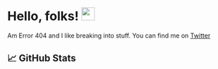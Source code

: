 # Hello, folks! <img src="https://raw.githubusercontent.com/MartinHeinz/MartinHeinz/master/wave.gif" width="30px">

Am Error 404 and I like breaking into stuff. You can find me on [Twitter](https://twitter.com/Muinde_Kevoh)

<!-- Apart from coding, I also maintain a blog - you can find my articles on my website at [My web](https://) as well as on [Medium](https://medium.com/@) and [DEV.to](https://dev.to/). -->

## &#x1f4c8; GitHub Stats





<!-- 💞️ I’m looking to collaborate on ... -->

<!---
n07f0und/n07f0und is a ✨ special ✨ repository because its `README.md` (this file) appears on your GitHub profile.
You can click the Preview link to take a look at your changes.
--->
